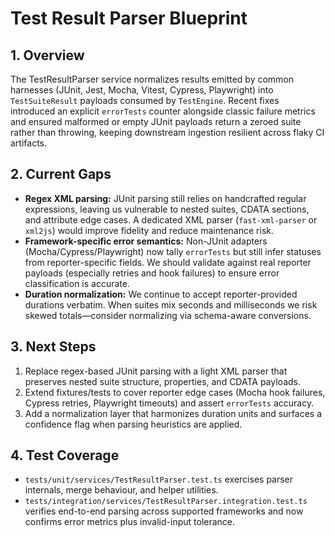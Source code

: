 # Test Result Parser Blueprint

## 1. Overview
The TestResultParser service normalizes results emitted by common harnesses (JUnit, Jest, Mocha, Vitest, Cypress, Playwright) into `TestSuiteResult` payloads consumed by `TestEngine`. Recent fixes introduced an explicit `errorTests` counter alongside classic failure metrics and ensured malformed or empty JUnit payloads return a zeroed suite rather than throwing, keeping downstream ingestion resilient across flaky CI artifacts.

## 2. Current Gaps
- **Regex XML parsing:** JUnit parsing still relies on handcrafted regular expressions, leaving us vulnerable to nested suites, CDATA sections, and attribute edge cases. A dedicated XML parser (`fast-xml-parser` or `xml2js`) would improve fidelity and reduce maintenance risk.
- **Framework-specific error semantics:** Non-JUnit adapters (Mocha/Cypress/Playwright) now tally `errorTests` but still infer statuses from reporter-specific fields. We should validate against real reporter payloads (especially retries and hook failures) to ensure error classification is accurate.
- **Duration normalization:** We continue to accept reporter-provided durations verbatim. When suites mix seconds and milliseconds we risk skewed totals—consider normalizing via schema-aware conversions.

## 3. Next Steps
1. Replace regex-based JUnit parsing with a light XML parser that preserves nested suite structure, properties, and CDATA payloads.
2. Extend fixtures/tests to cover reporter edge cases (Mocha hook failures, Cypress retries, Playwright timeouts) and assert `errorTests` accuracy.
3. Add a normalization layer that harmonizes duration units and surfaces a confidence flag when parsing heuristics are applied.

## 4. Test Coverage
- `tests/unit/services/TestResultParser.test.ts` exercises parser internals, merge behaviour, and helper utilities.
- `tests/integration/services/TestResultParser.integration.test.ts` verifies end-to-end parsing across supported frameworks and now confirms error metrics plus invalid-input tolerance.
